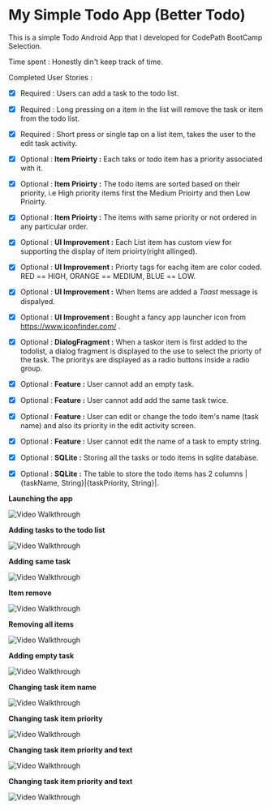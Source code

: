 # My Simple Todo App (Better Todo)

This is a simple Todo Android App that I developed for CodePath BootCamp Selection.


Time spent : Honestly din't keep track of time.

Completed User Stories :
 * [x] Required : Users can add a task to the todo list.
 * [x] Required : Long pressing on a item in the list will remove the task or item from the todo list.
 * [x] Required : Short press or single tap on a list item, takes the user to the edit task activity.
 
 * [x] Optional : **Item Prioirty :** Each taks or todo item has a priority associated with it.
 * [x] Optional : **Item Prioirty :** The todo items are sorted based on their priority, i.e High priority items first the    Medium Prioirty and then Low Prioirty. 
 * [x] Optional : **Item Prioirty :** The items with same priority or not ordered in any particular order.
 * [x] Optional : **UI Improvement :**  Each List item has custom view for supporting the display of item prioirty(right allinged).
 * [x] Optional : **UI Improvement :** Priorty tags for eachg item are color coded. RED == HIGH, ORANGE == MEDIUM, BLUE == LOW.
 * [x] Optional : **UI Improvement :** When Items are added a *Toast* message is dispalyed.
 * [x] Optional : **UI Improvement :** Bought a fancy app launcher icon from https://www.iconfinder.com/ .
 * [x] Optional : **DialogFragment :** When a taskor item is first added to the todolist, a dialog fragment is displayed to the use to select the priorty of the task. The prioritys are displayed as a radio buttons inside a radio group.
 * [x] Optional : **Feature :** User cannot add an empty task.
 * [x] Optional : **Feature :** User cannot add add the same task twice.
 * [x] Optional : **Feature :** User can edit or change the todo item's name (task name) and also its priority in the edit activity screen.
 * [x] Optional : **Feature :** User cannot edit the name of a task to empty string.
 * [x] Optional : **SQLite :** Storing all the tasks or todo items in sqlite database.
 * [x] Optional : **SQLite :** The table to store the todo items has 2 columns |{taskName, String}|{taskPriority, String}|.


**Launching the app**

![Video Walkthrough](AppLaunch.gif)

**Adding tasks to the todo list**

![Video Walkthrough](AddingTasks.gif)

**Adding same task**

![Video Walkthrough](SameTask.gif)

**Item remove**

![Video Walkthrough](ItemRemove.gif)

**Removing all items**

![Video Walkthrough](RemovingAllItems.gif)

**Adding empty task**

![Video Walkthrough](AddingEmptyTask.gif)

**Changing task item name**

![Video Walkthrough](EdittingItemTextAlone.gif)

**Changing task item priority**

![Video Walkthrough](ChangingItemPriority.gif)

**Changing task item priority and text**

![Video Walkthrough](TextAndPriorityChange.gif)

**Changing task item priority and text**

![Video Walkthrough](TextAndPriorityChange.gif)
